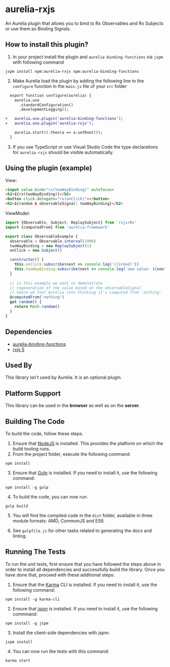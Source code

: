 # aurelia-rxjs

An Aurelia plugin that allows you to bind to Rx Observables and Rx Subjects or use them as Binding Signals.

## How to install this plugin?

1. In your project install the plugin and `aurelia-binding-functions` via `jspm` with following command

  ```shell
  jspm install npm:aurelia-rxjs npm:aurelia-binding-functions
  ```
2. Make Aurelia load the plugin by adding the following line to the `configure` function in the `main.js` file of your `src` folder

  ```diff
    export function configure(aurelia) {
      aurelia.use
        .standardConfiguration()
        .developmentLogging();

  +   aurelia.use.plugin('aurelia-binding-functions');
  +   aurelia.use.plugin('aurelia-rxjs');

      aurelia.start().then(a => a.setRoot());
    }
  ```
3. If you use TypeScript or use Visual Studio Code the type declarations for `aurelia-rxjs` should be visible automatically. 

## Using the plugin (example)

View:

```html
<input value.bind="rx(twoWayBinding)" autofocus>
<h2>${rx(twoWayBinding)}</h2>
<button click.delegate="rx(onClick)"></button>
<h2>${random & observableSignal: twoWayBinding}</h2>
```

ViewModel:

```js
import {Observable, Subject, ReplaySubject} from 'rxjs/Rx'
import {computedFrom} from 'aurelia-framework'

export class ObservableExample {
  observable = Observable.interval(1000)
  twoWayBinding = new ReplaySubject(1)
  onClick = new Subject()

  constructor() {
    this.onClick.subscribe(next => console.log('clicked!'))
    this.twoWayBinding.subscribe(next => console.log(`new value: ${next}`))
  }
  
  // in this example we want to demonstrate 
  // regeneration of the value based on the observableSignal
  // hence we fool Aurelia into thinking it's computed from 'nothing'
  @computedFrom('nothing')
  get random() {
    return Math.random()
  }
}
```

## Dependencies

* [aurelia-binding-functions](https://github.com/niieani/aurelia-binding-functions)
* [rxjs 5](https://github.com/ReactiveX/RxJS)

## Used By

This library isn't used by Aurelia. It is an optional plugin.

## Platform Support

This library can be used in the **browser** as well as on the **server**.

## Building The Code

To build the code, follow these steps.

1. Ensure that [NodeJS](http://nodejs.org/) is installed. This provides the platform on which the build tooling runs.
2. From the project folder, execute the following command:

  ```shell
  npm install
  ```
3. Ensure that [Gulp](http://gulpjs.com/) is installed. If you need to install it, use the following command:

  ```shell
  npm install -g gulp
  ```
4. To build the code, you can now run:

  ```shell
  gulp build
  ```
5. You will find the compiled code in the `dist` folder, available in three module formats: AMD, CommonJS and ES6.

6. See `gulpfile.js` for other tasks related to generating the docs and linting.

## Running The Tests

To run the unit tests, first ensure that you have followed the steps above in order to install all dependencies and successfully build the library. Once you have done that, proceed with these additional steps:

1. Ensure that the [Karma](http://karma-runner.github.io/) CLI is installed. If you need to install it, use the following command:

  ```shell
  npm install -g karma-cli
  ```
2. Ensure that [jspm](http://jspm.io/) is installed. If you need to install it, use the following commnand:

  ```shell
  npm install -g jspm
  ```
3. Install the client-side dependencies with jspm:

  ```shell
  jspm install
  ```

4. You can now run the tests with this command:

  ```shell
  karma start
  ```
